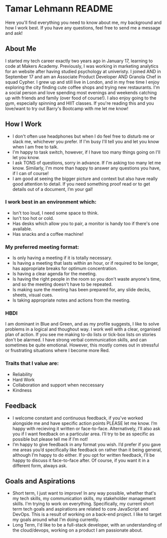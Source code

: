 # Tamar Lehmann README

Here you'll find everything you need to know about me, my background and how I work best. If you have any questions, feel free to send me a message and ask!

## About Me

I started my tech career exactly two years ago in January 17, learning to code at Makers Academy. Previously, I was working in marketing analytics for an website after having studied psychology at univeristy. I joined AND in September 17 and am an Associate Product Developer AND Granola Chef in squad Cypher.
I grew up and still live in London, and in my free time I enjoy exploring the city finding cute coffee shops and trying new restaurants. I'm a social person and love spending most evenings and weekends catching up with friends and family (over food of course!). I also enjoy going to the gym, especially spinning and HIIT classes. If you're reading this and you love/want to try out Barry's Bootcamp with me let me know! 

## How I Work

* I don't often use headphones but when I do feel free to disturb me or slack me, whichever you prefer. If I'm busy I'll tell you and let you know when I am free to talk.
* I'm happy to task switch, however, if I have too many things going on I'll let you know.
* I ask TONS of questions, sorry in advance. If I'm asking too many let me know. Similarly, I'm more than happy to answer any questions you have, if I can of course!
* I am good at seeing the bigger picture and context but also have really good attention to detail. If you need something proof read or to get details out of a document, I’m your gal!

### I work best in an environment which:
* Isn't too loud, I need some space to think.
* Isn't too hot or cold.
* Has desks which allow you to pair, a monitor is handy too if there's one available.
* Has snacks and a coffee machine!

### My preferred meeting format:
* Is only having a meeting if it is totally necessary.
* Is having a meeting that lasts within an hour, or if required to be longer, has appropriate breaks for optimum concentration.
* Is having a clear agenda for the meeting.
* Is having the right people in the room so you don't waste anyone's time, and so the meeting doesn't have to be repeated.
* Is making sure the meeting has been prepared for, any slide decks, sheets, visual cues.
* Is taking appropriate notes and actions from the meeting.

### HBDI
I am dominant in Blue and Green, and as my profile suggests, I like to solve problems in a logical and thoughout way. I work well with a clear, organised plan of action. If you see me making to-do lists or tick-box lists on stories don't be alarmed. I have strong verbal communication skills, and can sometimes be quite emotional. However, this mostly comes out in stressful or frustrating situations where I become more Red.

### Traits that I value are:
* Reliability
* Hard Work
* Collaboration and support when neccessary
* Kindness

## Feedback
* I welcome constant and continuous feedback, if you've worked alongside me and have specific action points PLEASE let me know. I’m happy with recieving it written or face-to-face. Alternatively, I’ll also ask you if I want feedback on a particular area. I’ll try to be as specific as possible but please tell me if I’m not!
* I’m happy to give feedback in any format you wish. I’d prefer if you gave me areas you’d specifically like feedback on rather than it being general, although I’m happy to do either. If you opt for written feedback, I’ll be happy to discuss it face-to-face after. Of course, if you want it in a different form, always ask.

## Goals and Aspirations
* Short term, I just want to improve! In any way possible, whether that's my tech skills, my communication skills, my stakeholder management skills. I'm trying to work on everything. Specifically, my current short term tech goals and aspirations are related to core JavaScript and DevOps. This is a result of working on a back-end project. I like to target my goals around what I'm doing currently.
* Long Term, I'd like to be a full-stack developer, with an understanding of the cloud/devops, working on a product I am passionate about.
